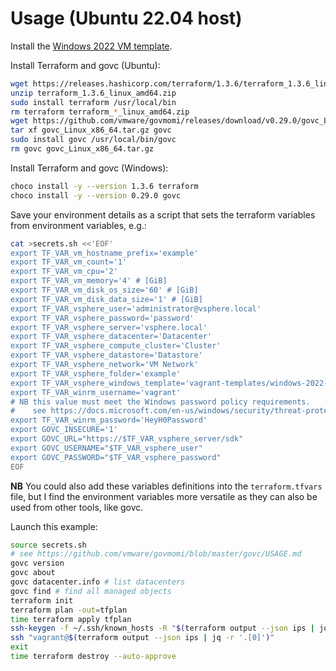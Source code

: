 # Usage (Ubuntu 22.04 host)

Install the [Windows 2022 VM template](https://github.com/rgl/windows-vagrant).

Install Terraform and govc (Ubuntu):

```bash
wget https://releases.hashicorp.com/terraform/1.3.6/terraform_1.3.6_linux_amd64.zip
unzip terraform_1.3.6_linux_amd64.zip
sudo install terraform /usr/local/bin
rm terraform terraform_*_linux_amd64.zip
wget https://github.com/vmware/govmomi/releases/download/v0.29.0/govc_Linux_x86_64.tar.gz
tar xf govc_Linux_x86_64.tar.gz govc
sudo install govc /usr/local/bin/govc
rm govc govc_Linux_x86_64.tar.gz
```

Install Terraform and govc (Windows):

```bash
choco install -y --version 1.3.6 terraform
choco install -y --version 0.29.0 govc
```

Save your environment details as a script that sets the terraform variables from environment variables, e.g.:

```bash
cat >secrets.sh <<'EOF'
export TF_VAR_vm_hostname_prefix='example'
export TF_VAR_vm_count='1'
export TF_VAR_vm_cpu='2'
export TF_VAR_vm_memory='4' # [GiB]
export TF_VAR_vm_disk_os_size='60' # [GiB]
export TF_VAR_vm_disk_data_size='1' # [GiB]
export TF_VAR_vsphere_user='administrator@vsphere.local'
export TF_VAR_vsphere_password='password'
export TF_VAR_vsphere_server='vsphere.local'
export TF_VAR_vsphere_datacenter='Datacenter'
export TF_VAR_vsphere_compute_cluster='Cluster'
export TF_VAR_vsphere_datastore='Datastore'
export TF_VAR_vsphere_network='VM Network'
export TF_VAR_vsphere_folder='example'
export TF_VAR_vsphere_windows_template='vagrant-templates/windows-2022-amd64-vsphere'
export TF_VAR_winrm_username='vagrant'
# NB this value must meet the Windows password policy requirements.
#    see https://docs.microsoft.com/en-us/windows/security/threat-protection/security-policy-settings/password-must-meet-complexity-requirements
export TF_VAR_winrm_password='HeyH0Password'
export GOVC_INSECURE='1'
export GOVC_URL="https://$TF_VAR_vsphere_server/sdk"
export GOVC_USERNAME="$TF_VAR_vsphere_user"
export GOVC_PASSWORD="$TF_VAR_vsphere_password"
EOF
```

**NB** You could also add these variables definitions into the `terraform.tfvars` file, but I find the environment variables more versatile as they can also be used from other tools, like govc.

Launch this example:

```bash
source secrets.sh
# see https://github.com/vmware/govmomi/blob/master/govc/USAGE.md
govc version
govc about
govc datacenter.info # list datacenters
govc find # find all managed objects
terraform init
terraform plan -out=tfplan
time terraform apply tfplan
ssh-keygen -f ~/.ssh/known_hosts -R "$(terraform output --json ips | jq -r '.[0]')"
ssh "vagrant@$(terraform output --json ips | jq -r '.[0]')"
exit
time terraform destroy --auto-approve
```

